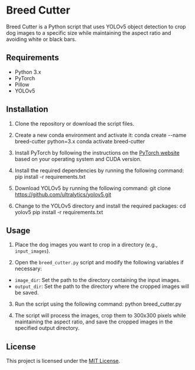 # Breed Cutter

Breed Cutter is a Python script that uses YOLOv5 object detection to crop dog images to a specific size while maintaining the aspect ratio and avoiding white or black bars.

## Requirements

- Python 3.x
- PyTorch
- Pillow
- YOLOv5

## Installation

1. Clone the repository or download the script files.

2. Create a new conda environment and activate it:
conda create --name breed-cutter python=3.x
conda activate breed-cutter

3. Install PyTorch by following the instructions on the [PyTorch website](https://pytorch.org) based on your operating system and CUDA version.

4. Install the required dependencies by running the following command:
pip install -r requirements.txt

5. Download YOLOv5 by running the following command:
git clone https://github.com/ultralytics/yolov5.git

6. Change to the YOLOv5 directory and install the required packages:
cd yolov5
pip install -r requirements.txt


## Usage

1. Place the dog images you want to crop in a directory (e.g., `input_images`).

2. Open the `breed_cutter.py` script and modify the following variables if necessary:
- `image_dir`: Set the path to the directory containing the input images.
- `output_dir`: Set the path to the directory where the cropped images will be saved.

3. Run the script using the following command:
python breed_cutter.py

4. The script will process the images, crop them to 300x300 pixels while maintaining the aspect ratio, and save the cropped images in the specified output directory.

## License

This project is licensed under the [MIT License](LICENSE).
